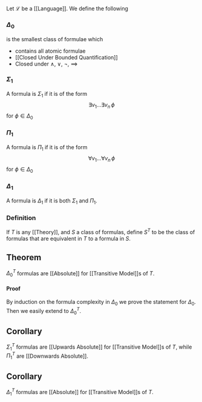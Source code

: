 Let $\mathcal{L}$ be a [[Language]].
We define the following
### $\Delta_{0}$
is the smallest class of formulae which
- contains all atomic formulae
- [[Closed Under Bounded Quantification]]
- Closed under $\land$, $\lor$, $\neg$, $\implies$
### $\Sigma_{1}$
A formula is $\Sigma_{1}$ if it is of the form 
$$
\exists v_{1}\dots \exists v_{n} \, \phi
$$
for $\phi \in \Delta_{0}$
### $\Pi_{1}$
A formula is $\Pi_{1}$ if it is of the form
$$
\forall v_{1}\dots \forall v_{n} \,\phi
$$
for $\phi \in \Delta_{0}$
### $\Delta_{1}$
A formula is $\Delta_{1}$ if it is both $\Sigma_{1}$ and $\Pi_{1}$.

### Definition
If $T$ is any [[Theory]], and $S$ a class of formulas,
define $S^{T}$ to be the class of formulas that are equivalent in $T$
to a formula in $S$.
## Theorem
$\Delta_{0}^{T}$ formulas are [[Absolute]] for [[Transitive Model]]s of $T$.
#### Proof
By induction on the formula complexity in $\Delta_{0}$
we prove the statement for $\Delta_{0}$.
Then we easily extend to $\Delta_{0}^{T}$.
## Corollary
$\Sigma_{1}^{T}$ formulas are [[Upwards Absolute]] for [[Transitive Model]]s of $T$,
while $\Pi_{1}^{T}$ are [[Downwards Absolute]].
## Corollary
$\Delta_{1}^{T}$ formulas are [[Absolute]] for [[Transitive Model]]s of $T$.

